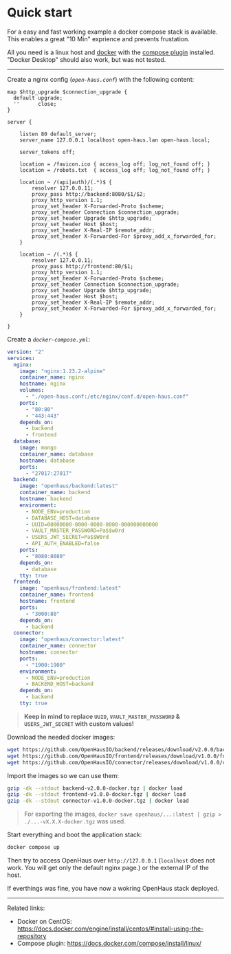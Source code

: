 # Quick start

For a easy and fast working example a docker compose stack is available.<br />
This enables a great "10 Min" exprience and prevents frustation.

All you need is a linux host and [docker](https://docs.docker.com/engine/install/#server) with the [compose plugin](https://docs.docker.com/compose/install/linux/) installed. <br />
"Docker Desktop" should also work, but was not tested.

---

Create a nginx config (_`open-haus.conf`_) with the following content:
```nginx
map $http_upgrade $connection_upgrade {
  default upgrade;
  ''      close;
}

server {

    listen 80 default_server;
    server_name 127.0.0.1 localhost open-haus.lan open-haus.local;

    server_tokens off;

    location = /favicon.ico { access_log off; log_not_found off; }
    location = /robots.txt  { access_log off; log_not_found off; }

    location ~ /(api|auth)/(.*)$ {
        resolver 127.0.0.11;
        proxy_pass http://backend:8080/$1/$2;
        proxy_http_version 1.1;
        proxy_set_header X-Forwarded-Proto $scheme;
        proxy_set_header Connection $connection_upgrade;
        proxy_set_header Upgrade $http_upgrade;
        proxy_set_header Host $host;
        proxy_set_header X-Real-IP $remote_addr;
        proxy_set_header X-Forwarded-For $proxy_add_x_forwarded_for;
    }

    location ~ /(.*)$ {
        resolver 127.0.0.11;
        proxy_pass http://frontend:80/$1;
        proxy_http_version 1.1;
        proxy_set_header X-Forwarded-Proto $scheme;
        proxy_set_header Connection $connection_upgrade;
        proxy_set_header Upgrade $http_upgrade;
        proxy_set_header Host $host;
        proxy_set_header X-Real-IP $remote_addr;
        proxy_set_header X-Forwarded-For $proxy_add_x_forwarded_for;
    }

}
```

Create a _`docker-compose.yml`_:
```yaml
version: "2"
services:
  nginx:
    image: "nginx:1.23.2-alpine"
    container_name: nginx
    hostname: nginx       
    volumes:
      - "./open-haus.conf:/etc/nginx/conf.d/open-haus.conf"
    ports:
      - "80:80"
      - "443:443"
    depends_on:
      - backend
      - frontend
  database:
    image: mongo
    container_name: database
    hostname: database      
    ports:
      - "27017:27017"
  backend:
    image: "openhaus/backend:latest"
    container_name: backend
    hostname: backend    
    environment:
      - NODE_ENV=production
      - DATABASE_HOST=database
      - UUID=00000000-0000-0000-0000-000000000000
      - VAULT_MASTER_PASSWORD=Pa$$w0rd
      - USERS_JWT_SECRET=Pa$$W0rd
      - API_AUTH_ENABLED=false
    ports:
      - "8080:8080"
    depends_on:
      - database
    tty: true
  frontend:
    image: "openhaus/frontend:latest"
    container_name: frontend
    hostname: frontend      
    ports:
      - "3000:80"
    depends_on:
      - backend
  connector:
    image: "openhaus/connector:latest"
    container_name: connector
    hostname: connector  
    ports:
      - "1900:1900"    
    environment:
      - NODE_ENV=production
      - BACKEND_HOST=backend
    depends_on:
      - backend
    tty: true
```


> **Keep in mind to replace `UUID`, `VAULT_MASTER_PASSWORD` & `USERS_JWT_SECRET` with custom values!**

Download the needed docker images:
```sh
wget https://github.com/OpenHausIO/backend/releases/download/v2.0.0/backend-v2.0.0-docker.tgz
wget https://github.com/OpenHausIO/frontend/releases/download/v1.0.0/frontend-v1.0.0-docker.tgz
wget https://github.com/OpenHausIO/connector/releases/download/v1.0.0/connector-v1.0.0-docker.tgz
```

Import the images so we can use them:
```sh
gzip -dk --stdout backend-v2.0.0-docker.tgz | docker load
gzip -dk --stdout frontend-v1.0.0-docker.tgz | docker load
gzip -dk --stdout connector-v1.0.0-docker.tgz | docker load
```

> For exporting the images, `docker save openhaus/...:latest | gzip > ./...-vX.X.X-docker.tgz` was used.

Start everything and boot the application stack:
```sh
docker compose up
```

Then try to access OpenHaus over `http://127.0.0.1` (`localhost` does not work. You will get only the default nginx page.) or the external IP of the host.<br />

If everthings was fine, you have now a wokring OpenHaus stack deployed.

---

Related links: 
- Docker on CentOS: https://docs.docker.com/engine/install/centos/#install-using-the-repository
- Compose plugin: https://docs.docker.com/compose/install/linux/